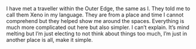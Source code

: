 I have met a traveller within the Outer Edge, the same as I. They told me to call them Xeno in my language. They are from a place and time I cannot comprehend but they helped show me around the spaces. Everything is much more complicated out here but also simpler. I can’t explain. It’s mind melting but I’m just electing to not think about things too much, I’m just in another place is all, make it simple.